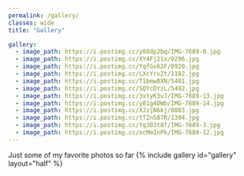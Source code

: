 ```yaml
---
permalink: /gallery/
classes: wide
title: "Gallery"

gallery:
  - image_path: https://i.postimg.cc/y88dp2bq/IMG-7689-0.jpg
  - image_path: https://i.postimg.cc/XY4Fj21x/0296.jpg
  - image_path: https://i.postimg.cc/YqfGs62F/0920.jpg
  - image_path: https://i.postimg.cc/LXcYrvZt/1182.jpg
  - image_path: https://i.postimg.cc/T1bmwBXN/5401.jpg
  - image_path: https://i.postimg.cc/SQYcDYzL/5492.jpg
  - image_path: https://i.postimg.cc/3xtyK3vJ/IMG-7689-13.jpg
  - image_path: https://i.postimg.cc/y81g4DWb/IMG-7689-14.jpg
  - image_path: https://i.postimg.cc/XJzjN6kj/0883.jpg
  - image_path: https://i.postimg.cc/tTZnS87R/1394.jpg
  - image_path: https://i.postimg.cc/Yq303t8f/IMG-7689-3.jpg
  - image_path: https://i.postimg.cc/ncMm1nPk/IMG-7689-12.jpg
---
```

Just some of my favorite photos so far 
{% include gallery id="gallery" layout="half" %}
